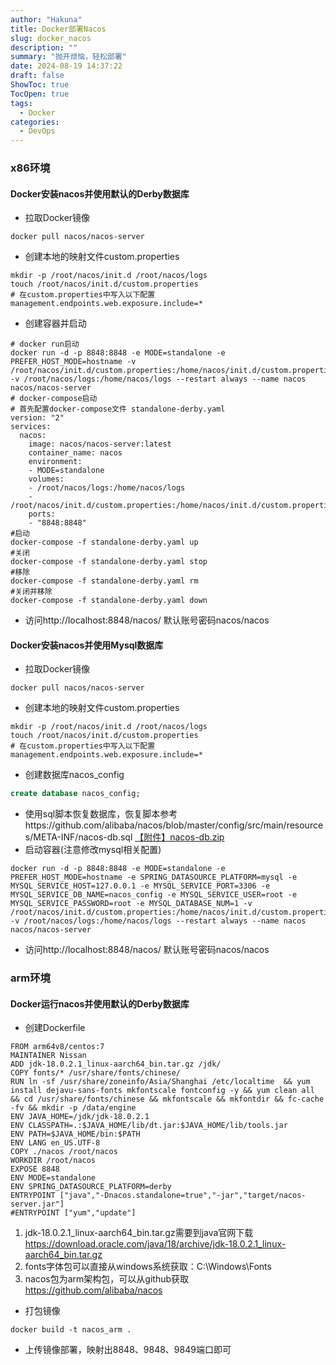 ```yaml
---
author: "Hakuna"
title: Docker部署Nacos
slug: docker_nacos
description: ""
summary: "抛开烦恼，轻松部署"
date: 2024-08-19 14:37:22
draft: false
ShowToc: true
TocOpen: true
tags:
  - Docker
categories:
  - DevOps
---
```

### x86环境
#### Docker安装nacos并使用默认的Derby数据库
- 拉取Docker镜像
```shell
docker pull nacos/nacos-server
```
- 创建本地的映射文件custom.properties
```shell
mkdir -p /root/nacos/init.d /root/nacos/logs
touch /root/nacos/init.d/custom.properties
# 在custom.properties中写入以下配置
management.endpoints.web.exposure.include=*
```
- 创建容器并启动
```shell
# docker run启动
docker run -d -p 8848:8848 -e MODE=standalone -e PREFER_HOST_MODE=hostname -v /root/nacos/init.d/custom.properties:/home/nacos/init.d/custom.properties -v /root/nacos/logs:/home/nacos/logs --restart always --name nacos nacos/nacos-server
# docker-compose启动
# 首先配置docker-compose文件 standalone-derby.yaml
version: "2"
services:
  nacos:
    image: nacos/nacos-server:latest
    container_name: nacos
    environment:
    - MODE=standalone
    volumes:
    - /root/nacos/logs:/home/nacos/logs
    -  /root/nacos/init.d/custom.properties:/home/nacos/init.d/custom.properties
    ports:
    - "8848:8848"
#启动
docker-compose -f standalone-derby.yaml up
#关闭
docker-compose -f standalone-derby.yaml stop
#移除
docker-compose -f standalone-derby.yaml rm
#关闭并移除
docker-compose -f standalone-derby.yaml down
```
- 访问http://localhost:8848/nacos/ 默认账号密码nacos/nacos
#### Docker安装nacos并使用Mysql数据库
- 拉取Docker镜像
```shell
docker pull nacos/nacos-server
```
- 创建本地的映射文件custom.properties
```shell
mkdir -p /root/nacos/init.d /root/nacos/logs
touch /root/nacos/init.d/custom.properties
# 在custom.properties中写入以下配置
management.endpoints.web.exposure.include=*
```
- 创建数据库nacos_config
```sql
create database nacos_config;
```
- 使用sql脚本恢复数据库，恢复脚本参考https://github.com/alibaba/nacos/blob/master/config/src/main/resources/META-INF/nacos-db.sql
[【附件】nacos-db.zip](/media/attachment/2023/12/nacos-db.zip)
- 启动容器(注意修改mysql相关配置)
```shell
docker run -d -p 8848:8848 -e MODE=standalone -e PREFER_HOST_MODE=hostname -e SPRING_DATASOURCE_PLATFORM=mysql -e MYSQL_SERVICE_HOST=127.0.0.1 -e MYSQL_SERVICE_PORT=3306 -e MYSQL_SERVICE_DB_NAME=nacos_config -e MYSQL_SERVICE_USER=root -e MYSQL_SERVICE_PASSWORD=root -e MYSQL_DATABASE_NUM=1 -v /root/nacos/init.d/custom.properties:/home/nacos/init.d/custom.properties -v /root/nacos/logs:/home/nacos/logs --restart always --name nacos nacos/nacos-server
```
- 访问http://localhost:8848/nacos/ 默认账号密码nacos/nacos

### arm环境
#### Docker运行nacos并使用默认的Derby数据库
- 创建Dockerfile
```text
FROM arm64v8/centos:7
MAINTAINER Nissan
ADD jdk-18.0.2.1_linux-aarch64_bin.tar.gz /jdk/
COPY fonts/* /usr/share/fonts/chinese/
RUN ln -sf /usr/share/zoneinfo/Asia/Shanghai /etc/localtime  && yum install dejavu-sans-fonts mkfontscale fontconfig -y && yum clean all && cd /usr/share/fonts/chinese && mkfontscale && mkfontdir && fc-cache -fv && mkdir -p /data/engine
ENV JAVA_HOME=/jdk/jdk-18.0.2.1
ENV CLASSPATH=.:$JAVA_HOME/lib/dt.jar:$JAVA_HOME/lib/tools.jar
ENV PATH=$JAVA_HOME/bin:$PATH
ENV LANG en_US.UTF-8
COPY ./nacos /root/nacos
WORKDIR /root/nacos
EXPOSE 8848
ENV MODE=standalone
ENV SPRING_DATASOURCE_PLATFORM=derby
ENTRYPOINT ["java","-Dnacos.standalone=true","-jar","target/nacos-server.jar"]
#ENTRYPOINT ["yum","update"]
```
1. jdk-18.0.2.1_linux-aarch64_bin.tar.gz需要到java官网下载
https://download.oracle.com/java/18/archive/jdk-18.0.2.1_linux-aarch64_bin.tar.gz
2. fonts字体包可以直接从windows系统获取：C:\Windows\Fonts
3. nacos包为arm架构包，可以从github获取
https://github.com/alibaba/nacos
- 打包镜像
```shell
docker build -t nacos_arm .
```
- 上传镜像部署，映射出8848、9848、9849端口即可
